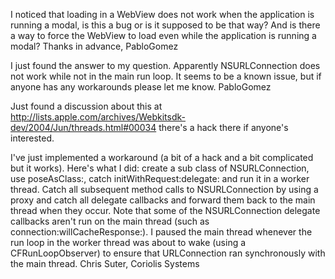 I noticed that loading in a WebView does not work when the application is running a modal, is this a bug or is it supposed to be that way? And is there a way to force the WebView to load even while the application is running a modal? Thanks in advance, PabloGomez

I just found the answer to my question. Apparently NSURLConnection does not work while not in the main run loop. It seems to be a known issue, but if anyone has any workarounds please let me know. PabloGomez

Just found a discussion about this at http://lists.apple.com/archives/Webkitsdk-dev/2004/Jun/threads.html#00034 there's a hack there if anyone's interested.

I've just implemented a workaround (a bit of a hack and a bit complicated but it works). Here's what I did: create a sub class of NSURLConnection, use poseAsClass:, catch initWithRequest:delegate: and run it in a worker thread. Catch all subsequent method calls to NSURLConnection by using a proxy and catch all delegate callbacks and forward them back to the main thread when they occur. Note that some of the NSURLConnection delegate callbacks aren't run on the main thread (such as connection:willCacheResponse:). I paused the main thread whenever the run loop in the worker thread was about to wake (using a CFRunLoopObserver) to ensure that URLConnection ran synchronously with the main thread. Chris Suter, Coriolis Systems
